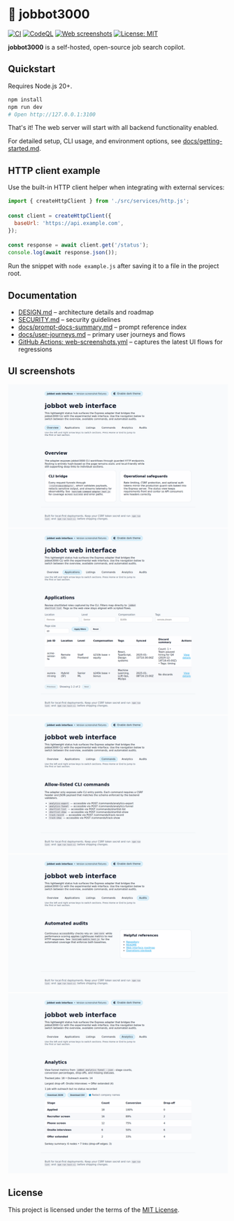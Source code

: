 # 🎯 jobbot3000

[![CI](https://img.shields.io/github/actions/workflow/status/futuroptimist/jobbot3000/.github/workflows/ci.yml?label=ci)](https://github.com/futuroptimist/jobbot3000/actions/workflows/ci.yml)
[![CodeQL](https://img.shields.io/github/actions/workflow/status/futuroptimist/jobbot3000/.github/workflows/codeql.yml?label=codeql)](https://github.com/futuroptimist/jobbot3000/actions/workflows/codeql.yml)
[![Web screenshots](https://img.shields.io/github/actions/workflow/status/futuroptimist/jobbot3000/.github/workflows/web-screenshots.yml?label=web%20screenshots)](https://github.com/futuroptimist/jobbot3000/actions/workflows/web-screenshots.yml)
[![License: MIT](https://img.shields.io/badge/license-MIT-blue.svg)](#license)

**jobbot3000** is a self-hosted, open-source job search copilot.

## Quickstart

Requires Node.js 20+.

```bash
npm install
npm run dev
# Open http://127.0.0.1:3100
```

That's it! The web server will start with all backend functionality enabled.

For detailed setup, CLI usage, and environment options, see [docs/getting-started.md](docs/getting-started.md).

## HTTP client example

Use the built-in HTTP client helper when integrating with external services:

```js
import { createHttpClient } from './src/services/http.js';

const client = createHttpClient({
  baseUrl: 'https://api.example.com',
});

const response = await client.get('/status');
console.log(await response.json());
```

Run the snippet with `node example.js` after saving it to a file in the project root.

## Documentation

- [DESIGN.md](DESIGN.md) – architecture details and roadmap
- [SECURITY.md](SECURITY.md) – security guidelines
- [docs/prompt-docs-summary.md](docs/prompt-docs-summary.md) – prompt reference index
- [docs/user-journeys.md](docs/user-journeys.md) – primary user journeys and flows
- [GitHub Actions: web-screenshots.yml](https://github.com/futuroptimist/jobbot3000/actions/workflows/web-screenshots.yml) – captures the latest UI flows for regressions

## UI screenshots

![Overview screen](docs/screenshots/overview.png "Overview screen")
![Applications pipeline](docs/screenshots/applications.png "Applications pipeline")
![Command palette](docs/screenshots/commands.png "Command palette")
![Audit log](docs/screenshots/audits.png "Audit log")
![Analytics dashboard](docs/screenshots/analytics.png "Analytics dashboard")

## License

This project is licensed under the terms of the [MIT License](LICENSE).
